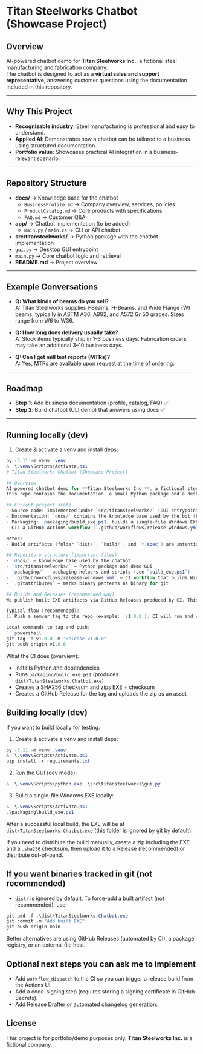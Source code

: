 # Titan Steelworks Chatbot (Showcase Project)

## Overview
AI-powered chatbot demo for **Titan Steelworks Inc.**, a fictional steel manufacturing and fabrication company.  
The chatbot is designed to act as a **virtual sales and support representative**, answering customer questions using the documentation included in this repository.  

---

## Why This Project
- **Recognizable industry**: Steel manufacturing is professional and easy to understand.  
- **Applied AI**: Demonstrates how a chatbot can be tailored to a business using structured documentation.  
- **Portfolio value**: Showcases practical AI integration in a business-relevant scenario.  

---

## Repository Structure
- **docs/** → Knowledge base for the chatbot  
  - `BusinessProfile.md` → Company overview, services, policies  
  - `ProductCatalog.md` → Core products with specifications  
  - `FAQ.md` → Customer Q&A  
- **app/** → Chatbot implementation (to be added)  
  - `main.py` / `main.cs` → CLI or API chatbot  
 - **src/titansteelworks/** → Python package with the chatbot implementation
  - `gui.py` → Desktop GUI entrypoint
  - `main.py` → Core chatbot logic and retrieval
- **README.md** → Project overview  

---

## Example Conversations
- **Q: What kinds of beams do you sell?**  
  A: Titan Steelworks supplies I-Beams, H-Beams, and Wide Flange (W) beams, typically in ASTM A36, A992, and A572 Gr 50 grades. Sizes range from W6 to W36.  

- **Q: How long does delivery usually take?**  
  A: Stock items typically ship in 1–3 business days. Fabrication orders may take an additional 3–10 business days.  

- **Q: Can I get mill test reports (MTRs)?**  
  A: Yes, MTRs are available upon request at the time of ordering.  

---

## Roadmap
- **Step 1**: Add business documentation (profile, catalog, FAQ) ✅  
- **Step 2**: Build chatbot (CLI demo) that answers using docs ✅   

---

## Running locally (dev)

1) Create & activate a venv and install deps:

```powershell
py -3.11 -m venv .venv
& .\.venv\Scripts\Activate.ps1
# Titan Steelworks Chatbot (Showcase Project)

## Overview
AI-powered chatbot demo for **Titan Steelworks Inc.**, a fictional steel manufacturing and fabrication company.
This repo contains the documentation, a small Python package and a desktop GUI demo used to showcase an industry-specific assistant.

## Current project state
- Source code: implemented under `src/titansteelworks/` (GUI entrypoint: `src/titansteelworks/gui.py`).
- Documentation: `docs/` contains the knowledge base used by the bot (FAQ, product catalog, etc.).
- Packaging: `packaging/build_exe.ps1` builds a single-file Windows EXE using PyInstaller.
- CI: a GitHub Actions workflow (`.github/workflows/release-windows.yml`) builds and uploads a release artifact when you push a tag matching `v*`.

Notes:
- Build artifacts (folder `dist/`, `build/`, and `*.spec`) are intentionally git-ignored — we publish EXE artifacts via GitHub Releases instead of checking binaries into source control.

## Repository structure (important files)
- `docs/` — knowledge base used by the chatbot
- `src/titansteelworks/` — Python package and demo GUI
- `packaging/` — packaging helpers and scripts (see `build_exe.ps1`)
- `.github/workflows/release-windows.yml` — CI workflow that builds Windows EXE and publishes Releases (tag-triggered)
- `.gitattributes` — marks binary patterns as binary for git

## Builds and Releases (recommended way)
We publish built EXE artifacts via GitHub Releases produced by CI. This keeps the repository clean and makes builds reproducible.

Typical flow (recommended):
1. Push a semver tag to the repo (example: `v1.0.0`). CI will run and create a Release with the ZIP artifact attached.

Local commands to tag and push:
```powershell
git tag -a v1.0.0 -m "Release v1.0.0"
git push origin v1.0.0
```

What the CI does (overview):
- Installs Python and dependencies
- Runs `packaging/build_exe.ps1` (produces `dist/TitanSteelworks.Chatbot.exe`)
- Creates a SHA256 checksum and zips EXE + checksum
- Creates a GitHub Release for the tag and uploads the zip as an asset

## Building locally (dev)
If you want to build locally for testing:

1) Create & activate a venv and install deps:
```powershell
py -3.11 -m venv .venv
& .\.venv\Scripts\Activate.ps1
pip install -r requirements.txt
```

2) Run the GUI (dev mode):
```powershell
& .\.venv\Scripts\python.exe .\src\titansteelworks\gui.py
```

3) Build a single-file Windows EXE locally:
```powershell
& .\.venv\Scripts\Activate.ps1
.\packaging\build_exe.ps1
```

After a successful local build, the EXE will be at `dist\TitanSteelworks.Chatbot.exe` (this folder is ignored by git by default).

If you need to distribute the build manually, create a zip including the EXE and a `.sha256` checksum, then upload it to a Release (recommended) or distribute out-of-band.

## If you want binaries tracked in git (not recommended)
- `dist/` is ignored by default. To force-add a built artifact (not recommended), use:
```powershell
git add -f .\dist\TitanSteelworks.Chatbot.exe
git commit -m "Add built EXE"
git push origin main
```

Better alternatives are using GitHub Releases (automated by CI), a package registry, or an external file host.

## Optional next steps you can ask me to implement
- Add `workflow_dispatch` to the CI so you can trigger a release build from the Actions UI.
- Add a code-signing step (requires storing a signing certificate in GitHub Secrets).
- Add Release Drafter or automated changelog generation.

## License
This project is for portfolio/demo purposes only. **Titan Steelworks Inc.** is a fictional company.
